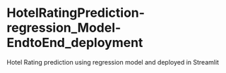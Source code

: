 # HotelRatingPrediction-regression_Model-EndtoEnd_deployment
Hotel Rating prediction using regression model and deployed in Streamlit

